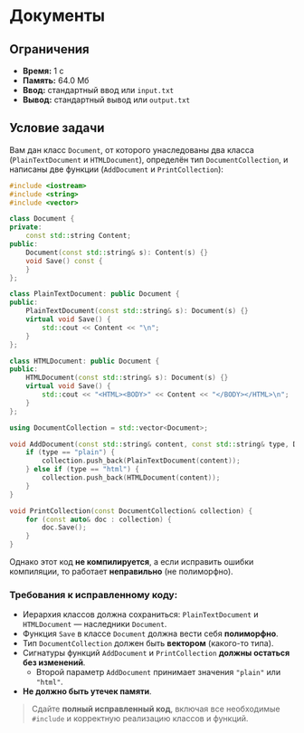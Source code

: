 # Документы

## Ограничения
- **Время:** 1 с  
- **Память:** 64.0 Мб  
- **Ввод:** стандартный ввод или `input.txt`  
- **Вывод:** стандартный вывод или `output.txt`

## Условие задачи

Вам дан класс `Document`, от которого унаследованы два класса (`PlainTextDocument` и `HTMLDocument`), определён тип `DocumentCollection`, и написаны две функции (`AddDocument` и `PrintCollection`):

```cpp
#include <iostream>
#include <string>
#include <vector>

class Document {
private:
    const std::string Content;
public:
    Document(const std::string& s): Content(s) {}
    void Save() const {
    }
};

class PlainTextDocument: public Document {
public:
    PlainTextDocument(const std::string& s): Document(s) {}
    virtual void Save() {
        std::cout << Content << "\n";
    }
};

class HTMLDocument: public Document {
public:
    HTMLDocument(const std::string& s): Document(s) {}
    virtual void Save() {
        std::cout << "<HTML><BODY>" << Content << "</BODY></HTML>\n";
    }
};

using DocumentCollection = std::vector<Document>;

void AddDocument(const std::string& content, const std::string& type, DocumentCollection& collection) {
    if (type == "plain") {
        collection.push_back(PlainTextDocument(content));
    } else if (type == "html") {
        collection.push_back(HTMLDocument(content));
    }
}

void PrintCollection(const DocumentCollection& collection) {
    for (const auto& doc : collection) {
        doc.Save();
    }
}
```

Однако этот код **не компилируется**, а если исправить ошибки компиляции, то работает **неправильно** (не полиморфно).

### Требования к исправленному коду:

- Иерархия классов должна сохраниться: `PlainTextDocument` и `HTMLDocument` — наследники `Document`.
- Функция `Save` в классе `Document` должна вести себя **полиморфно**.
- Тип `DocumentCollection` должен быть **вектором** (какого-то типа).
- Сигнатуры функций `AddDocument` и `PrintCollection` **должны остаться без изменений**.
  - Второй параметр `AddDocument` принимает значения `"plain"` или `"html"`.
- **Не должно быть утечек памяти**.

> Сдайте **полный исправленный код**, включая все необходимые `#include` и корректную реализацию классов и функций.